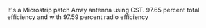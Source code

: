 It's a Microstrip patch Array antenna using CST. 97.65 percent total efficiency and with 97.59 percent radio efficiency
